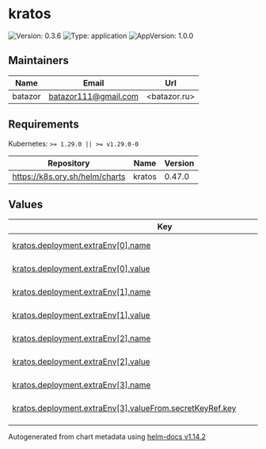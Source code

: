 # kratos

![Version: 0.3.6](https://img.shields.io/badge/Version-0.3.6-informational?style=flat-square) ![Type: application](https://img.shields.io/badge/Type-application-informational?style=flat-square) ![AppVersion: 1.0.0](https://img.shields.io/badge/AppVersion-1.0.0-informational?style=flat-square)

## Maintainers

| Name | Email | Url |
| ---- | ------ | --- |
| batazor | <batazor111@gmail.com> | <batazor.ru> |

## Requirements

Kubernetes: `>= 1.29.0 || >= v1.29.0-0`

| Repository | Name | Version |
|------------|------|---------|
| https://k8s.ory.sh/helm/charts | kratos | 0.47.0 |

## Values

<table height="400px" >
	<thead>
		<th>Key</th>
		<th>Type</th>
		<th>Default</th>
		<th>Description</th>
	</thead>
	<tbody>
		<tr>
			<td id="kratos--deployment--extraEnv[0]--name"><a href="./values.yaml#L18">kratos.deployment.extraEnv[0].name</a></td>
			<td>
string
</td>
			<td>
				<div style="max-width: 300px;">
<pre lang="json">
"TRACING_PROVIDER"
</pre>
</div>
			</td>
			<td></td>
		</tr>
		<tr>
			<td id="kratos--deployment--extraEnv[0]--value"><a href="./values.yaml#L19">kratos.deployment.extraEnv[0].value</a></td>
			<td>
string
</td>
			<td>
				<div style="max-width: 300px;">
<pre lang="json">
"jaeger"
</pre>
</div>
			</td>
			<td></td>
		</tr>
		<tr>
			<td id="kratos--deployment--extraEnv[1]--name"><a href="./values.yaml#L20">kratos.deployment.extraEnv[1].name</a></td>
			<td>
string
</td>
			<td>
				<div style="max-width: 300px;">
<pre lang="json">
"TRACING_PROVIDERS_JAEGER_SAMPLING_SERVER_URL"
</pre>
</div>
			</td>
			<td></td>
		</tr>
		<tr>
			<td id="kratos--deployment--extraEnv[1]--value"><a href="./values.yaml#L21">kratos.deployment.extraEnv[1].value</a></td>
			<td>
string
</td>
			<td>
				<div style="max-width: 300px;">
<pre lang="json">
"http://grafana-tempo.grafana:14268/sampling"
</pre>
</div>
			</td>
			<td></td>
		</tr>
		<tr>
			<td id="kratos--deployment--extraEnv[2]--name"><a href="./values.yaml#L22">kratos.deployment.extraEnv[2].name</a></td>
			<td>
string
</td>
			<td>
				<div style="max-width: 300px;">
<pre lang="json">
"TRACING_PROVIDERS_JAEGER_LOCAL_AGENT_ADDRESS"
</pre>
</div>
			</td>
			<td></td>
		</tr>
		<tr>
			<td id="kratos--deployment--extraEnv[2]--value"><a href="./values.yaml#L23">kratos.deployment.extraEnv[2].value</a></td>
			<td>
string
</td>
			<td>
				<div style="max-width: 300px;">
<pre lang="json">
"grafana-tempo.grafana:6831"
</pre>
</div>
			</td>
			<td></td>
		</tr>
		<tr>
			<td id="kratos--deployment--extraEnv[3]--name"><a href="./values.yaml#L24">kratos.deployment.extraEnv[3].name</a></td>
			<td>
string
</td>
			<td>
				<div style="max-width: 300px;">
<pre lang="json">
"DSN"
</pre>
</div>
			</td>
			<td></td>
		</tr>
		<tr>
			<td id="kratos--deployment--extraEnv[3]--valueFrom--secretKeyRef--key"><a href="./values.yaml#L28">kratos.deployment.extraEnv[3].valueFrom.secretKeyRef.key</a></td>
			<td>
string
</td>
			<td>
				<div style="max-width: 300px;">
<pre lang="json">
"uri"
</pre>
</div>
			</td>
			<td></td>
		</tr>
		<tr>
			<td id="kratos--deployment--extraEnv[3]--valueFrom--secretKeyRef--name"><a href="./values.yaml#L27">kratos.deployment.extraEnv[3].valueFrom.secretKeyRef.name</a></td>
			<td>
string
</td>
			<td>
				<div style="max-width: 300px;">
<pre lang="json">
"kratos-postgres-pguser-kratos"
</pre>
</div>
			</td>
			<td></td>
		</tr>
		<tr>
			<td id="kratos--enabled"><a href="./values.yaml#L8">kratos.enabled</a></td>
			<td>
bool
</td>
			<td>
				<div style="max-width: 300px;">
<pre lang="json">
true
</pre>
</div>
			</td>
			<td></td>
		</tr>
		<tr>
			<td id="kratos--fullnameOverride"><a href="./values.yaml#L10">kratos.fullnameOverride</a></td>
			<td>
string
</td>
			<td>
				<div style="max-width: 300px;">
<pre lang="json">
"kratos"
</pre>
</div>
			</td>
			<td></td>
		</tr>
		<tr>
			<td id="kratos--ingress--admin--className"><a href="./values.yaml#L33">kratos.ingress.admin.className</a></td>
			<td>
string
</td>
			<td>
				<div style="max-width: 300px;">
<pre lang="json">
"nginx"
</pre>
</div>
			</td>
			<td></td>
		</tr>
		<tr>
			<td id="kratos--ingress--admin--enabled"><a href="./values.yaml#L32">kratos.ingress.admin.enabled</a></td>
			<td>
bool
</td>
			<td>
				<div style="max-width: 300px;">
<pre lang="json">
false
</pre>
</div>
			</td>
			<td></td>
		</tr>
		<tr>
			<td id="kratos--ingress--public--annotations--"cert-manager--io/cluster-issuer""><a href="./values.yaml#L38">kratos.ingress.public.annotations."cert-manager.io/cluster-issuer"</a></td>
			<td>
string
</td>
			<td>
				<div style="max-width: 300px;">
<pre lang="json">
"cert-manager-production"
</pre>
</div>
			</td>
			<td></td>
		</tr>
		<tr>
			<td id="kratos--ingress--public--annotations--"nginx--ingress--kubernetes--io/enable-opentelemetry""><a href="./values.yaml#L40">kratos.ingress.public.annotations."nginx.ingress.kubernetes.io/enable-opentelemetry"</a></td>
			<td>
string
</td>
			<td>
				<div style="max-width: 300px;">
<pre lang="json">
"true"
</pre>
</div>
			</td>
			<td></td>
		</tr>
		<tr>
			<td id="kratos--ingress--public--annotations--"nginx--ingress--kubernetes--io/enable-owasp-core-rules""><a href="./values.yaml#L39">kratos.ingress.public.annotations."nginx.ingress.kubernetes.io/enable-owasp-core-rules"</a></td>
			<td>
string
</td>
			<td>
				<div style="max-width: 300px;">
<pre lang="json">
"true"
</pre>
</div>
			</td>
			<td></td>
		</tr>
		<tr>
			<td id="kratos--ingress--public--annotations--"nginx--ingress--kubernetes--io/rewrite-target""><a href="./values.yaml#L41">kratos.ingress.public.annotations."nginx.ingress.kubernetes.io/rewrite-target"</a></td>
			<td>
string
</td>
			<td>
				<div style="max-width: 300px;">
<pre lang="json">
"/$1"
</pre>
</div>
			</td>
			<td></td>
		</tr>
		<tr>
			<td id="kratos--ingress--public--annotations--"nginx--ingress--kubernetes--io/use-regex""><a href="./values.yaml#L42">kratos.ingress.public.annotations."nginx.ingress.kubernetes.io/use-regex"</a></td>
			<td>
string
</td>
			<td>
				<div style="max-width: 300px;">
<pre lang="json">
"true"
</pre>
</div>
			</td>
			<td></td>
		</tr>
		<tr>
			<td id="kratos--ingress--public--className"><a href="./values.yaml#L36">kratos.ingress.public.className</a></td>
			<td>
string
</td>
			<td>
				<div style="max-width: 300px;">
<pre lang="json">
"nginx"
</pre>
</div>
			</td>
			<td></td>
		</tr>
		<tr>
			<td id="kratos--ingress--public--enabled"><a href="./values.yaml#L35">kratos.ingress.public.enabled</a></td>
			<td>
bool
</td>
			<td>
				<div style="max-width: 300px;">
<pre lang="json">
true
</pre>
</div>
			</td>
			<td></td>
		</tr>
		<tr>
			<td id="kratos--ingress--public--hosts[0]--host"><a href="./values.yaml#L44">kratos.ingress.public.hosts[0].host</a></td>
			<td>
string
</td>
			<td>
				<div style="max-width: 300px;">
<pre lang="json">
"shortlink.best"
</pre>
</div>
			</td>
			<td></td>
		</tr>
		<tr>
			<td id="kratos--ingress--public--hosts[0]--paths[0]--path"><a href="./values.yaml#L46">kratos.ingress.public.hosts[0].paths[0].path</a></td>
			<td>
string
</td>
			<td>
				<div style="max-width: 300px;">
<pre lang="json">
"/api/auth/?(.*)"
</pre>
</div>
			</td>
			<td></td>
		</tr>
		<tr>
			<td id="kratos--ingress--public--hosts[0]--paths[0]--pathType"><a href="./values.yaml#L47">kratos.ingress.public.hosts[0].paths[0].pathType</a></td>
			<td>
string
</td>
			<td>
				<div style="max-width: 300px;">
<pre lang="json">
"Prefix"
</pre>
</div>
			</td>
			<td></td>
		</tr>
		<tr>
			<td id="kratos--ingress--public--tls[0]--hosts[0]"><a href="./values.yaml#L51">kratos.ingress.public.tls[0].hosts[0]</a></td>
			<td>
string
</td>
			<td>
				<div style="max-width: 300px;">
<pre lang="json">
"shortlink.best"
</pre>
</div>
			</td>
			<td></td>
		</tr>
		<tr>
			<td id="kratos--ingress--public--tls[0]--secretName"><a href="./values.yaml#L49">kratos.ingress.public.tls[0].secretName</a></td>
			<td>
string
</td>
			<td>
				<div style="max-width: 300px;">
<pre lang="json">
"shortlink-ingress-tls"
</pre>
</div>
			</td>
			<td></td>
		</tr>
		<tr>
			<td id="kratos--kratos--automigration"><a href="./values.yaml#L182">kratos.kratos.automigration</a></td>
			<td>
object
</td>
			<td>
				<div style="max-width: 300px;">
<pre lang="json">
{
  "enabled": true,
  "resources": {
    "limits": {
      "cpu": "100m",
      "memory": "128Mi"
    },
    "requests": {
      "cpu": "100m",
      "memory": "128Mi"
    }
  },
  "type": "initContainer"
}
</pre>
</div>
			</td>
			<td>Enables database migration</td>
		</tr>
		<tr>
			<td id="kratos--kratos--automigration--type"><a href="./values.yaml#L188">kratos.kratos.automigration.type</a></td>
			<td>
string
</td>
			<td>
				<div style="max-width: 300px;">
<pre lang="json">
"initContainer"
</pre>
</div>
			</td>
			<td>Configure the way to execute database migration. Possible values: job, initContainer When set to job, the migration will be executed as a job on release or upgrade. When set to initContainer, the migration will be executed when kratos pod is created Defaults to job</td>
		</tr>
		<tr>
			<td id="kratos--kratos--config--hashers--argon2--iterations"><a href="./values.yaml#L175">kratos.kratos.config.hashers.argon2.iterations</a></td>
			<td>
int
</td>
			<td>
				<div style="max-width: 300px;">
<pre lang="json">
2
</pre>
</div>
			</td>
			<td></td>
		</tr>
		<tr>
			<td id="kratos--kratos--config--hashers--argon2--key_length"><a href="./values.yaml#L177">kratos.kratos.config.hashers.argon2.key_length</a></td>
			<td>
int
</td>
			<td>
				<div style="max-width: 300px;">
<pre lang="json">
16
</pre>
</div>
			</td>
			<td></td>
		</tr>
		<tr>
			<td id="kratos--kratos--config--hashers--argon2--memory"><a href="./values.yaml#L174">kratos.kratos.config.hashers.argon2.memory</a></td>
			<td>
string
</td>
			<td>
				<div style="max-width: 300px;">
<pre lang="json">
"128MB"
</pre>
</div>
			</td>
			<td></td>
		</tr>
		<tr>
			<td id="kratos--kratos--config--hashers--argon2--parallelism"><a href="./values.yaml#L173">kratos.kratos.config.hashers.argon2.parallelism</a></td>
			<td>
int
</td>
			<td>
				<div style="max-width: 300px;">
<pre lang="json">
1
</pre>
</div>
			</td>
			<td></td>
		</tr>
		<tr>
			<td id="kratos--kratos--config--hashers--argon2--salt_length"><a href="./values.yaml#L176">kratos.kratos.config.hashers.argon2.salt_length</a></td>
			<td>
int
</td>
			<td>
				<div style="max-width: 300px;">
<pre lang="json">
16
</pre>
</div>
			</td>
			<td></td>
		</tr>
		<tr>
			<td id="kratos--kratos--config--identity--default_schema_id"><a href="./values.yaml#L56">kratos.kratos.config.identity.default_schema_id</a></td>
			<td>
string
</td>
			<td>
				<div style="max-width: 300px;">
<pre lang="json">
"default"
</pre>
</div>
			</td>
			<td></td>
		</tr>
		<tr>
			<td id="kratos--kratos--config--identity--schemas[0]--id"><a href="./values.yaml#L58">kratos.kratos.config.identity.schemas[0].id</a></td>
			<td>
string
</td>
			<td>
				<div style="max-width: 300px;">
<pre lang="json">
"default"
</pre>
</div>
			</td>
			<td></td>
		</tr>
		<tr>
			<td id="kratos--kratos--config--identity--schemas[0]--url"><a href="./values.yaml#L59">kratos.kratos.config.identity.schemas[0].url</a></td>
			<td>
string
</td>
			<td>
				<div style="max-width: 300px;">
<pre lang="json">
"file:///etc/config/identity.default.schema.json"
</pre>
</div>
			</td>
			<td></td>
		</tr>
		<tr>
			<td id="kratos--kratos--config--log--format"><a href="./values.yaml#L163">kratos.kratos.config.log.format</a></td>
			<td>
string
</td>
			<td>
				<div style="max-width: 300px;">
<pre lang="json">
"json"
</pre>
</div>
			</td>
			<td></td>
		</tr>
		<tr>
			<td id="kratos--kratos--config--log--leak_sensitive_values"><a href="./values.yaml#L164">kratos.kratos.config.log.leak_sensitive_values</a></td>
			<td>
bool
</td>
			<td>
				<div style="max-width: 300px;">
<pre lang="json">
true
</pre>
</div>
			</td>
			<td></td>
		</tr>
		<tr>
			<td id="kratos--kratos--config--log--level"><a href="./values.yaml#L162">kratos.kratos.config.log.level</a></td>
			<td>
string
</td>
			<td>
				<div style="max-width: 300px;">
<pre lang="json">
"info"
</pre>
</div>
			</td>
			<td></td>
		</tr>
		<tr>
			<td id="kratos--kratos--config--secrets--cookie[0]"><a href="./values.yaml#L169">kratos.kratos.config.secrets.cookie[0]</a></td>
			<td>
string
</td>
			<td>
				<div style="max-width: 300px;">
<pre lang="json">
"PLEASE-CHANGE-ME-I-AM-VERY-INSECURE"
</pre>
</div>
			</td>
			<td></td>
		</tr>
		<tr>
			<td id="kratos--kratos--config--selfservice--allowed_return_urls[0]"><a href="./values.yaml#L97">kratos.kratos.config.selfservice.allowed_return_urls[0]</a></td>
			<td>
string
</td>
			<td>
				<div style="max-width: 300px;">
<pre lang="json">
"*"
</pre>
</div>
			</td>
			<td></td>
		</tr>
		<tr>
			<td id="kratos--kratos--config--selfservice--allowed_return_urls[1]"><a href="./values.yaml#L98">kratos.kratos.config.selfservice.allowed_return_urls[1]</a></td>
			<td>
string
</td>
			<td>
				<div style="max-width: 300px;">
<pre lang="json">
"http://*"
</pre>
</div>
			</td>
			<td></td>
		</tr>
		<tr>
			<td id="kratos--kratos--config--selfservice--allowed_return_urls[2]"><a href="./values.yaml#L99">kratos.kratos.config.selfservice.allowed_return_urls[2]</a></td>
			<td>
string
</td>
			<td>
				<div style="max-width: 300px;">
<pre lang="json">
"https://*"
</pre>
</div>
			</td>
			<td></td>
		</tr>
		<tr>
			<td id="kratos--kratos--config--selfservice--default_browser_return_url"><a href="./values.yaml#L95">kratos.kratos.config.selfservice.default_browser_return_url</a></td>
			<td>
string
</td>
			<td>
				<div style="max-width: 300px;">
<pre lang="json">
"https://shortlink.best"
</pre>
</div>
			</td>
			<td></td>
		</tr>
		<tr>
			<td id="kratos--kratos--config--selfservice--flows--error--ui_url"><a href="./values.yaml#L123">kratos.kratos.config.selfservice.flows.error.ui_url</a></td>
			<td>
string
</td>
			<td>
				<div style="max-width: 300px;">
<pre lang="json">
"https://shortlink.best/next/error"
</pre>
</div>
			</td>
			<td></td>
		</tr>
		<tr>
			<td id="kratos--kratos--config--selfservice--flows--login--lifespan"><a href="./values.yaml#L148">kratos.kratos.config.selfservice.flows.login.lifespan</a></td>
			<td>
string
</td>
			<td>
				<div style="max-width: 300px;">
<pre lang="json">
"10m"
</pre>
</div>
			</td>
			<td></td>
		</tr>
		<tr>
			<td id="kratos--kratos--config--selfservice--flows--login--ui_url"><a href="./values.yaml#L147">kratos.kratos.config.selfservice.flows.login.ui_url</a></td>
			<td>
string
</td>
			<td>
				<div style="max-width: 300px;">
<pre lang="json">
"https://shortlink.best/next/auth/login"
</pre>
</div>
			</td>
			<td></td>
		</tr>
		<tr>
			<td id="kratos--kratos--config--selfservice--flows--logout--after--default_browser_return_url"><a href="./values.yaml#L144">kratos.kratos.config.selfservice.flows.logout.after.default_browser_return_url</a></td>
			<td>
string
</td>
			<td>
				<div style="max-width: 300px;">
<pre lang="json">
"https://shortlink.best/next/auth/login"
</pre>
</div>
			</td>
			<td></td>
		</tr>
		<tr>
			<td id="kratos--kratos--config--selfservice--flows--recovery--enabled"><a href="./values.yaml#L133">kratos.kratos.config.selfservice.flows.recovery.enabled</a></td>
			<td>
bool
</td>
			<td>
				<div style="max-width: 300px;">
<pre lang="json">
true
</pre>
</div>
			</td>
			<td></td>
		</tr>
		<tr>
			<td id="kratos--kratos--config--selfservice--flows--recovery--ui_url"><a href="./values.yaml#L134">kratos.kratos.config.selfservice.flows.recovery.ui_url</a></td>
			<td>
string
</td>
			<td>
				<div style="max-width: 300px;">
<pre lang="json">
"https://shortlink.best/next/auth/recovery"
</pre>
</div>
			</td>
			<td></td>
		</tr>
		<tr>
			<td id="kratos--kratos--config--selfservice--flows--registration--after--oidc--hooks[0]--hook"><a href="./values.yaml#L159">kratos.kratos.config.selfservice.flows.registration.after.oidc.hooks[0].hook</a></td>
			<td>
string
</td>
			<td>
				<div style="max-width: 300px;">
<pre lang="json">
"session"
</pre>
</div>
			</td>
			<td></td>
		</tr>
		<tr>
			<td id="kratos--kratos--config--selfservice--flows--registration--after--password--hooks[0]--hook"><a href="./values.yaml#L156">kratos.kratos.config.selfservice.flows.registration.after.password.hooks[0].hook</a></td>
			<td>
string
</td>
			<td>
				<div style="max-width: 300px;">
<pre lang="json">
"session"
</pre>
</div>
			</td>
			<td></td>
		</tr>
		<tr>
			<td id="kratos--kratos--config--selfservice--flows--registration--lifespan"><a href="./values.yaml#L151">kratos.kratos.config.selfservice.flows.registration.lifespan</a></td>
			<td>
string
</td>
			<td>
				<div style="max-width: 300px;">
<pre lang="json">
"10m"
</pre>
</div>
			</td>
			<td></td>
		</tr>
		<tr>
			<td id="kratos--kratos--config--selfservice--flows--registration--ui_url"><a href="./values.yaml#L152">kratos.kratos.config.selfservice.flows.registration.ui_url</a></td>
			<td>
string
</td>
			<td>
				<div style="max-width: 300px;">
<pre lang="json">
"https://shortlink.best/next/auth/registration"
</pre>
</div>
			</td>
			<td></td>
		</tr>
		<tr>
			<td id="kratos--kratos--config--selfservice--flows--settings--privileged_session_max_age"><a href="./values.yaml#L129">kratos.kratos.config.selfservice.flows.settings.privileged_session_max_age</a></td>
			<td>
string
</td>
			<td>
				<div style="max-width: 300px;">
<pre lang="json">
"15m"
</pre>
</div>
			</td>
			<td></td>
		</tr>
		<tr>
			<td id="kratos--kratos--config--selfservice--flows--settings--required_aal"><a href="./values.yaml#L130">kratos.kratos.config.selfservice.flows.settings.required_aal</a></td>
			<td>
string
</td>
			<td>
				<div style="max-width: 300px;">
<pre lang="json">
"highest_available"
</pre>
</div>
			</td>
			<td></td>
		</tr>
		<tr>
			<td id="kratos--kratos--config--selfservice--flows--settings--ui_url"><a href="./values.yaml#L126">kratos.kratos.config.selfservice.flows.settings.ui_url</a></td>
			<td>
string
</td>
			<td>
				<div style="max-width: 300px;">
<pre lang="json">
"https://shortlink.best/next/user/profile"
</pre>
</div>
			</td>
			<td></td>
		</tr>
		<tr>
			<td id="kratos--kratos--config--selfservice--flows--verification--after--default_browser_return_url"><a href="./values.yaml#L140">kratos.kratos.config.selfservice.flows.verification.after.default_browser_return_url</a></td>
			<td>
string
</td>
			<td>
				<div style="max-width: 300px;">
<pre lang="json">
"https://shortlink.best/next"
</pre>
</div>
			</td>
			<td></td>
		</tr>
		<tr>
			<td id="kratos--kratos--config--selfservice--flows--verification--enabled"><a href="./values.yaml#L137">kratos.kratos.config.selfservice.flows.verification.enabled</a></td>
			<td>
bool
</td>
			<td>
				<div style="max-width: 300px;">
<pre lang="json">
true
</pre>
</div>
			</td>
			<td></td>
		</tr>
		<tr>
			<td id="kratos--kratos--config--selfservice--flows--verification--ui_url"><a href="./values.yaml#L138">kratos.kratos.config.selfservice.flows.verification.ui_url</a></td>
			<td>
string
</td>
			<td>
				<div style="max-width: 300px;">
<pre lang="json">
"https://shortlink.best/next/auth/verification"
</pre>
</div>
			</td>
			<td></td>
		</tr>
		<tr>
			<td id="kratos--kratos--config--selfservice--methods--link--enabled"><a href="./values.yaml#L107">kratos.kratos.config.selfservice.methods.link.enabled</a></td>
			<td>
bool
</td>
			<td>
				<div style="max-width: 300px;">
<pre lang="json">
true
</pre>
</div>
			</td>
			<td></td>
		</tr>
		<tr>
			<td id="kratos--kratos--config--selfservice--methods--lookup_secret--enabled"><a href="./values.yaml#L111">kratos.kratos.config.selfservice.methods.lookup_secret.enabled</a></td>
			<td>
bool
</td>
			<td>
				<div style="max-width: 300px;">
<pre lang="json">
true
</pre>
</div>
			</td>
			<td></td>
		</tr>
		<tr>
			<td id="kratos--kratos--config--selfservice--methods--oidc--enabled"><a href="./values.yaml#L109">kratos.kratos.config.selfservice.methods.oidc.enabled</a></td>
			<td>
bool
</td>
			<td>
				<div style="max-width: 300px;">
<pre lang="json">
true
</pre>
</div>
			</td>
			<td></td>
		</tr>
		<tr>
			<td id="kratos--kratos--config--selfservice--methods--password--enabled"><a href="./values.yaml#L103">kratos.kratos.config.selfservice.methods.password.enabled</a></td>
			<td>
bool
</td>
			<td>
				<div style="max-width: 300px;">
<pre lang="json">
true
</pre>
</div>
			</td>
			<td></td>
		</tr>
		<tr>
			<td id="kratos--kratos--config--selfservice--methods--profile--enabled"><a href="./values.yaml#L105">kratos.kratos.config.selfservice.methods.profile.enabled</a></td>
			<td>
bool
</td>
			<td>
				<div style="max-width: 300px;">
<pre lang="json">
true
</pre>
</div>
			</td>
			<td></td>
		</tr>
		<tr>
			<td id="kratos--kratos--config--selfservice--methods--totp--config--issuer"><a href="./values.yaml#L116">kratos.kratos.config.selfservice.methods.totp.config.issuer</a></td>
			<td>
string
</td>
			<td>
				<div style="max-width: 300px;">
<pre lang="json">
"shortlink.best"
</pre>
</div>
			</td>
			<td></td>
		</tr>
		<tr>
			<td id="kratos--kratos--config--selfservice--methods--totp--enabled"><a href="./values.yaml#L113">kratos.kratos.config.selfservice.methods.totp.enabled</a></td>
			<td>
bool
</td>
			<td>
				<div style="max-width: 300px;">
<pre lang="json">
true
</pre>
</div>
			</td>
			<td></td>
		</tr>
		<tr>
			<td id="kratos--kratos--config--serve--admin--base_url"><a href="./values.yaml#L85">kratos.kratos.config.serve.admin.base_url</a></td>
			<td>
string
</td>
			<td>
				<div style="max-width: 300px;">
<pre lang="json">
"http://127.0.0.1:4434/"
</pre>
</div>
			</td>
			<td></td>
		</tr>
		<tr>
			<td id="kratos--kratos--config--serve--public--base_url"><a href="./values.yaml#L64">kratos.kratos.config.serve.public.base_url</a></td>
			<td>
string
</td>
			<td>
				<div style="max-width: 300px;">
<pre lang="json">
"https://shortlink.best/api/auth"
</pre>
</div>
			</td>
			<td></td>
		</tr>
		<tr>
			<td id="kratos--kratos--config--serve--public--cors--allow_credentials"><a href="./values.yaml#L83">kratos.kratos.config.serve.public.cors.allow_credentials</a></td>
			<td>
bool
</td>
			<td>
				<div style="max-width: 300px;">
<pre lang="json">
true
</pre>
</div>
			</td>
			<td></td>
		</tr>
		<tr>
			<td id="kratos--kratos--config--serve--public--cors--allowed_headers[0]"><a href="./values.yaml#L79">kratos.kratos.config.serve.public.cors.allowed_headers[0]</a></td>
			<td>
string
</td>
			<td>
				<div style="max-width: 300px;">
<pre lang="json">
"Authorization"
</pre>
</div>
			</td>
			<td></td>
		</tr>
		<tr>
			<td id="kratos--kratos--config--serve--public--cors--allowed_headers[1]"><a href="./values.yaml#L80">kratos.kratos.config.serve.public.cors.allowed_headers[1]</a></td>
			<td>
string
</td>
			<td>
				<div style="max-width: 300px;">
<pre lang="json">
"Cookie"
</pre>
</div>
			</td>
			<td></td>
		</tr>
		<tr>
			<td id="kratos--kratos--config--serve--public--cors--allowed_headers[2]"><a href="./values.yaml#L81">kratos.kratos.config.serve.public.cors.allowed_headers[2]</a></td>
			<td>
string
</td>
			<td>
				<div style="max-width: 300px;">
<pre lang="json">
"Content-Type"
</pre>
</div>
			</td>
			<td></td>
		</tr>
		<tr>
			<td id="kratos--kratos--config--serve--public--cors--allowed_headers[3]"><a href="./values.yaml#L82">kratos.kratos.config.serve.public.cors.allowed_headers[3]</a></td>
			<td>
string
</td>
			<td>
				<div style="max-width: 300px;">
<pre lang="json">
"Set-Cookie"
</pre>
</div>
			</td>
			<td></td>
		</tr>
		<tr>
			<td id="kratos--kratos--config--serve--public--cors--allowed_methods[0]"><a href="./values.yaml#L73">kratos.kratos.config.serve.public.cors.allowed_methods[0]</a></td>
			<td>
string
</td>
			<td>
				<div style="max-width: 300px;">
<pre lang="json">
"POST"
</pre>
</div>
			</td>
			<td></td>
		</tr>
		<tr>
			<td id="kratos--kratos--config--serve--public--cors--allowed_methods[1]"><a href="./values.yaml#L74">kratos.kratos.config.serve.public.cors.allowed_methods[1]</a></td>
			<td>
string
</td>
			<td>
				<div style="max-width: 300px;">
<pre lang="json">
"GET"
</pre>
</div>
			</td>
			<td></td>
		</tr>
		<tr>
			<td id="kratos--kratos--config--serve--public--cors--allowed_methods[2]"><a href="./values.yaml#L75">kratos.kratos.config.serve.public.cors.allowed_methods[2]</a></td>
			<td>
string
</td>
			<td>
				<div style="max-width: 300px;">
<pre lang="json">
"PUT"
</pre>
</div>
			</td>
			<td></td>
		</tr>
		<tr>
			<td id="kratos--kratos--config--serve--public--cors--allowed_methods[3]"><a href="./values.yaml#L76">kratos.kratos.config.serve.public.cors.allowed_methods[3]</a></td>
			<td>
string
</td>
			<td>
				<div style="max-width: 300px;">
<pre lang="json">
"PATCH"
</pre>
</div>
			</td>
			<td></td>
		</tr>
		<tr>
			<td id="kratos--kratos--config--serve--public--cors--allowed_methods[4]"><a href="./values.yaml#L77">kratos.kratos.config.serve.public.cors.allowed_methods[4]</a></td>
			<td>
string
</td>
			<td>
				<div style="max-width: 300px;">
<pre lang="json">
"DELETE"
</pre>
</div>
			</td>
			<td></td>
		</tr>
		<tr>
			<td id="kratos--kratos--config--serve--public--cors--allowed_origins[0]"><a href="./values.yaml#L69">kratos.kratos.config.serve.public.cors.allowed_origins[0]</a></td>
			<td>
string
</td>
			<td>
				<div style="max-width: 300px;">
<pre lang="json">
"http://127.0.0.1:3000"
</pre>
</div>
			</td>
			<td></td>
		</tr>
		<tr>
			<td id="kratos--kratos--config--serve--public--cors--allowed_origins[1]"><a href="./values.yaml#L70">kratos.kratos.config.serve.public.cors.allowed_origins[1]</a></td>
			<td>
string
</td>
			<td>
				<div style="max-width: 300px;">
<pre lang="json">
"https://shortlink.best"
</pre>
</div>
			</td>
			<td></td>
		</tr>
		<tr>
			<td id="kratos--kratos--config--serve--public--cors--allowed_origins[2]"><a href="./values.yaml#L71">kratos.kratos.config.serve.public.cors.allowed_origins[2]</a></td>
			<td>
string
</td>
			<td>
				<div style="max-width: 300px;">
<pre lang="json">
"https://*.shortlink.best"
</pre>
</div>
			</td>
			<td></td>
		</tr>
		<tr>
			<td id="kratos--kratos--config--serve--public--cors--debug"><a href="./values.yaml#L67">kratos.kratos.config.serve.public.cors.debug</a></td>
			<td>
bool
</td>
			<td>
				<div style="max-width: 300px;">
<pre lang="json">
true
</pre>
</div>
			</td>
			<td></td>
		</tr>
		<tr>
			<td id="kratos--kratos--config--serve--public--cors--enabled"><a href="./values.yaml#L66">kratos.kratos.config.serve.public.cors.enabled</a></td>
			<td>
bool
</td>
			<td>
				<div style="max-width: 300px;">
<pre lang="json">
true
</pre>
</div>
			</td>
			<td></td>
		</tr>
		<tr>
			<td id="kratos--kratos--config--session--cookie--domain"><a href="./values.yaml#L91">kratos.kratos.config.session.cookie.domain</a></td>
			<td>
string
</td>
			<td>
				<div style="max-width: 300px;">
<pre lang="json">
"shortlink.best"
</pre>
</div>
			</td>
			<td></td>
		</tr>
		<tr>
			<td id="kratos--kratos--config--session--cookie--same_site"><a href="./values.yaml#L92">kratos.kratos.config.session.cookie.same_site</a></td>
			<td>
string
</td>
			<td>
				<div style="max-width: 300px;">
<pre lang="json">
"Lax"
</pre>
</div>
			</td>
			<td></td>
		</tr>
		<tr>
			<td id="kratos--kratos--config--session--lifespan"><a href="./values.yaml#L89">kratos.kratos.config.session.lifespan</a></td>
			<td>
string
</td>
			<td>
				<div style="max-width: 300px;">
<pre lang="json">
"720h"
</pre>
</div>
			</td>
			<td></td>
		</tr>
		<tr>
			<td id="kratos--kratos--development"><a href="./values.yaml#L179">kratos.kratos.development</a></td>
			<td>
bool
</td>
			<td>
				<div style="max-width: 300px;">
<pre lang="json">
true
</pre>
</div>
			</td>
			<td></td>
		</tr>
		<tr>
			<td id="kratos--kratos--identitySchemas--"identity--default--schema--json""><a href="./values.yaml#L200">kratos.kratos.identitySchemas."identity.default.schema.json"</a></td>
			<td>
string
</td>
			<td>
				<div style="max-width: 300px;">
<pre lang="json">
"{\n  \"$id\": \"https://schemas.ory.sh/presets/kratos/quickstart/email-password/identity.schema.json\",\n  \"$schema\": \"http://json-schema.org/draft-07/schema#\",\n  \"title\": \"Person\",\n  \"type\": \"object\",\n  \"properties\": {\n    \"traits\": {\n      \"type\": \"object\",\n      \"properties\": {\n        \"email\": {\n          \"type\": \"string\",\n          \"format\": \"email\",\n          \"title\": \"E-Mail\",\n          \"minLength\": 3,\n          \"ory.sh/kratos\": {\n            \"credentials\": {\n              \"password\": {\n                \"identifier\": true\n              },\n              \"totp\": {\n                \"account_name\": true\n              }\n            },\n            \"verification\": {\n              \"via\": \"email\"\n            },\n            \"recovery\": {\n              \"via\": \"email\"\n            }\n          }\n        },\n        \"name\": {\n          \"type\": \"object\",\n          \"properties\": {\n            \"first\": {\n              \"title\": \"First Name\",\n              \"type\": \"string\"\n            },\n            \"last\": {\n              \"title\": \"Last Name\",\n              \"type\": \"string\"\n            }\n          }\n        }\n      },\n      \"required\": [\n        \"email\"\n      ],\n      \"additionalProperties\": false\n    }\n  }\n}\n"
</pre>
</div>
			</td>
			<td></td>
		</tr>
		<tr>
			<td id="kratos--kratos--identitySchemas--"oidc--github--jsonnet""><a href="./values.yaml#L253">kratos.kratos.identitySchemas."oidc.github.jsonnet"</a></td>
			<td>
string
</td>
			<td>
				<div style="max-width: 300px;">
<pre lang="json">
"local claims = {\n  email_verified: false,\n} + std.extVar('claims');\n\n{\n  identity: {\n    traits: {\n      // Allowing unverified email addresses enables account\n      // enumeration attacks, especially if the value is used for\n      // e.g. verification or as a password login identifier.\n      //\n      // Therefore we only return the email if it (a) exists and (b) is marked verified\n      // by GitHub.\n      [if 'email' in claims \u0026\u0026 claims.email_verified then 'email' else null]: claims.email,\n    },\n    metadata_public: {\n      github_username: claims.username,\n    }\n  },\n}\n"
</pre>
</div>
			</td>
			<td></td>
		</tr>
		<tr>
			<td id="kratos--kratos--identitySchemas--"oidc--gitlab--jsonnet""><a href="./values.yaml#L274">kratos.kratos.identitySchemas."oidc.gitlab.jsonnet"</a></td>
			<td>
string
</td>
			<td>
				<div style="max-width: 300px;">
<pre lang="json">
"local claims = {\n  email_verified: false,\n} + std.extVar('claims');\n{\n  identity: {\n    traits: {\n      // Allowing unverified email addresses enables account\n      // enumeration attacks,  if the value is used for\n      // verification or as a password login identifier.\n      //\n      // Therefore we only return the email if it (a) exists and (b) is marked verified\n      // by GitLab.\n      [if 'email' in claims \u0026\u0026 claims.email_verified then 'email' else null]: claims.email,\n    },\n  },\n}\n"
</pre>
</div>
			</td>
			<td></td>
		</tr>
		<tr>
			<td id="kratos--secret--enabled"><a href="./values.yaml#L13">kratos.secret.enabled</a></td>
			<td>
bool
</td>
			<td>
				<div style="max-width: 300px;">
<pre lang="json">
true
</pre>
</div>
			</td>
			<td></td>
		</tr>
		<tr>
			<td id="kratos--secret--hashSumEnabled"><a href="./values.yaml#L14">kratos.secret.hashSumEnabled</a></td>
			<td>
bool
</td>
			<td>
				<div style="max-width: 300px;">
<pre lang="json">
false
</pre>
</div>
			</td>
			<td></td>
		</tr>
		<tr>
			<td id="kratos--serviceMonitor--enabled"><a href="./values.yaml#L294">kratos.serviceMonitor.enabled</a></td>
			<td>
bool
</td>
			<td>
				<div style="max-width: 300px;">
<pre lang="json">
true
</pre>
</div>
			</td>
			<td></td>
		</tr>
		<tr>
			<td id="kratos--serviceMonitor--labels--release"><a href="./values.yaml#L297">kratos.serviceMonitor.labels.release</a></td>
			<td>
string
</td>
			<td>
				<div style="max-width: 300px;">
<pre lang="json">
"prometheus-operator"
</pre>
</div>
			</td>
			<td></td>
		</tr>
	</tbody>
</table>

----------------------------------------------
Autogenerated from chart metadata using [helm-docs v1.14.2](https://github.com/norwoodj/helm-docs/releases/v1.14.2)
